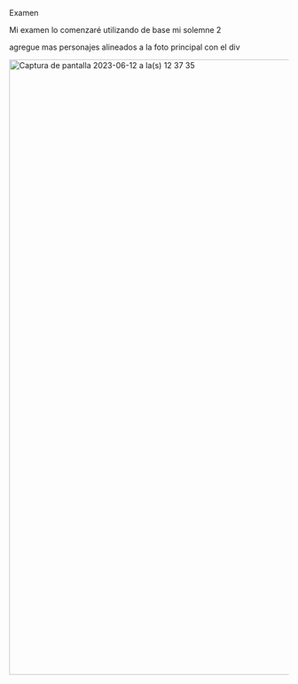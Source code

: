Examen

Mi examen lo comenzaré utilizando de base mi solemne 2

agregue mas personajes alineados a la foto principal con el div 

<img width="1111" alt="Captura de pantalla 2023-06-12 a la(s) 12 37 35" src="https://github.com/mgdalol/dis9005-2023-1/assets/128399618/0ddae684-474a-41e6-a382-7cd6e6435678">
